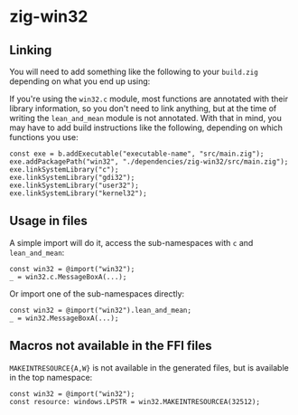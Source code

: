 # zig-win32

## Linking

You will need to add something like the following to your `build.zig` depending
on what you end up using:

If you're using the `win32.c` module, most functions are annotated with their
library information, so you don't need to link anything, but at the time of
writing the `lean_and_mean` module is not annotated. With that in mind, you may
have to add build instructions like the following, depending on which functions
you use:

```zig
const exe = b.addExecutable("executable-name", "src/main.zig");
exe.addPackagePath("win32", "./dependencies/zig-win32/src/main.zig");
exe.linkSystemLibrary("c");
exe.linkSystemLibrary("gdi32");
exe.linkSystemLibrary("user32");
exe.linkSystemLibrary("kernel32");
```

## Usage in files

A simple import will do it, access the sub-namespaces with `c` and
`lean_and_mean`:

```zig
const win32 = @import("win32");
_ = win32.c.MessageBoxA(...);
```

Or import one of the sub-namespaces directly:

```zig
const win32 = @import("win32").lean_and_mean;
_ = win32.MessageBoxA(...);
```

## Macros not available in the FFI files

`MAKEINTRESOURCE{A,W}` is not available in the generated files, but is available
in the top namespace:

```zig
const win32 = @import("win32");
const resource: windows.LPSTR = win32.MAKEINTRESOURCEA(32512);
```
